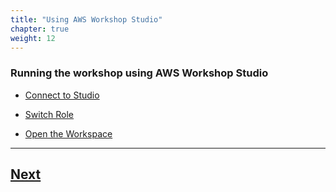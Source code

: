 ```yaml
---
title: "Using AWS Workshop Studio"
chapter: true
weight: 12
---
```


### Running the workshop using AWS Workshop Studio


- [Connect to Studio](./portal.md)

- [Switch Role](./switch-role.md)

- [Open the Workspace](./workspace.md)


----

## [Next](./portal.md)

